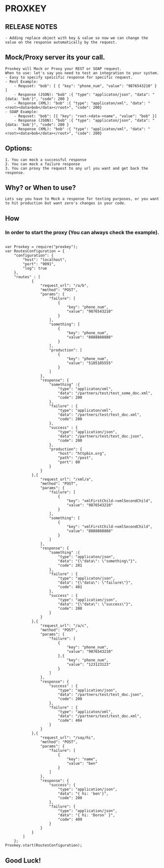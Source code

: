 # PROXKEY

## RELEASE NOTES
	- Adding replace object with key & value so now we can change the value on the response automatically by the request.

## Mock/Proxy server its your call.
	Proxkey will Mock or Proxy your REST or SOAP request.
	When to use: let's say you need to test an integration to your system.
	- Easy to specify speicific response for specific request.
	- Rest Example:
		- Requset: "bob": [ { "key": "phone_num", "value": "9876543210" } ]
		- Response (JSON): "bob" :{ "type": "applicaton/json", "data": "{data: 'bob'}", "code": 200 }
		- Response (XML): "bob" :{ "type": "applicaton/xml", "data": "<root><data>bob</data></root>", "code": 200}
	- SOAP Example:
		- Requset: "bob": [{ "key": "root->data->name", "value": "bob" }] 
		- Response (JSON): "bob" :{ "type": "applicaton/json", "data": "{data: 'bob'}", "code": 200 }
		- Response (XML): "bob" :{ "type": "applicaton/xml", "data": "<root><data>bob</data></root>", "code": 200}
## Options:
	1. You can mock a successful response
	2. You can mock a failure response
	3. You can proxy the request to any url you want and get back the response.

## Why? or When to use?

	Lets say you have to Mock a response for testing purposes, or you want to hit production but want zero's changes in your code.

## How

### In order to start the proxy (You can always check the example).
<pre><code>
var Proxkey = require("proxkey");
var RoutesConfiguration = {
	"configuration": {
		"host": "localhost",
		"port": "9091",
		"log": true
	},
	"routes" : [
			{
				"request_url": "/a/b",
				"method": "POST",
				"params": {
					"failure": [
						{
							"key": "phone_num",
							"value": "9876543210"
						}
					],
					"something": [
						{
							"key": "phone_num",
							"value": "8888888888"
						}
					],
					"production": [
						{
							"key": "phone_num",
							"value": "5105105555"
						}
					]
				},
				"response": {
					"something" :{
						"type": "applicaton/xml",
						"data": "/partners/test/test_some_doc.xml",
						"code": 200
					},
					"failure" : {
						"type": "applicaton/xml",
						"data": "/partners/test/test_doc.xml",
						"code": 200
					},
					"success" : {
						"type": "application/json",
						"data": "/partners/test/test_doc.json",
						"code": 200
					},
					"production": {
						"host": "httpbin.org",
						"path": "/post",
						"port": 80
					}
				}
			},{
				"request_url": "/xml/a",
				"method": "POST",
				"params": {
					"failure": [
						{
							"key": "xmlFirstChild->xmlSecondChild",
							"value": "9876543210"
						}
					],
					"something": [
						{
							"key": "xmlFirstChild->xmlSecondChild",
							"value": "8888888888"
						}
					]
				},
				"response": {
					"something" :{
						"type": "applicaton/json",
						"data": "{\"data\": \"something\"}",
						"code": 201
					},
					"failure" : {
						"type": "applicaton/json",
						"data": "{\"data\": \"failure\"}",
						"code": 401
					},
					"success" : {
						"type": "application/json",
						"data": "{\"data\": \"success\"}",
						"code": 200
					}
				}
			},{
				"request_url": "/a/c",
				"method": "POST",
				"params": {
					"failure": [
						{
							"key": "phone_num",
							"value": "9876543210"
						},{
							"key": "phone_num",
							"value": "123123123"
						}
					]
				},
				"response": {
					"success" : {
						"type": "application/json",
						"data": "/partners/test/test_doc.json",
						"code": 200
					},
					"failure" : {
						"type": "applicaton/xml",
						"data": "/partners/test/test_doc.xml",
						"code": 404
					}
				}
			},{
				"request_url": "/say/hi",
				"method": "POST",
				"params": {
					"failure": [
						{
							"key": "name",
							"value": "ben"
						}
					]
				},
				"response": {
					"success": {
						"type": "application/json",
						"data": "{ hi: 'ben'}",
						"code": 200
					},
					"failure": {
						"type": "application/json",
						"data": "{ hi: 'Doron' }",
						"code": 409
					}
				}
			}
		]
	};
Proxkey.start(RoutesConfiguration);
</pre></code>

## Good Luck!
